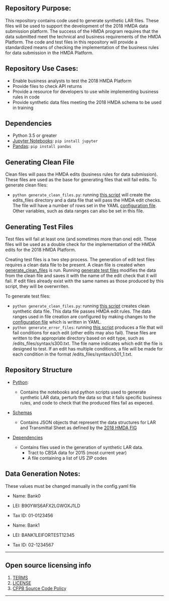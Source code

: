 ## Repository Purpose:
This repository contains code used to generate synthetic LAR files. These files will be used to support the development of the 2018 HMDA data submission platform. The success of the HMDA program requires that the data submitted meet the technical and business requirements of the HMDA Platform. The code and test files in this repository will provide a standardized means of checking the implementation of the business rules for data submission in the HMDA Platform.

## Repository Use Cases:
- Enable business analysts to test the 2018 HMDA Platform
- Provide files to check API returns
- Provide a resource for developers to use while implementing business rules in code
- Provide synthetic data files meeting the 2018 HMDA schema to be used in training


## Dependencies
- Python 3.5 or greater
- [Jupyter Notebooks](http://jupyter.org/): `pip install jupyter`
- [Pandas](http://pandas.pydata.org/): `pip install pandas`

## Generating Clean File
Clean files will pass the HMDA edits (business rules for data submission). These files are used as the base for generating files that will fail edits.
To generate clean files:
- `python generate_clean_files.py`: running [this script](https://github.com/cfpb/hmda-test-files/blob/master/python/generate_clean_files.py) will create the edits_files directory and a data file that will pass the HMDA edit checks. The file will have a number of rows set in the YAML [configuration file](https://github.com/cfpb/hmda-test-files/blob/master/python/config.yaml). Other variables, such as data ranges can also be set in this file.


## Generating Test Files
Test files will fail at least one (and sometimes more than one) edit. These files will be used as a double check for the implementation of the HMDA edits for the 2018 HMDA Platform. 

Creating test files is a two step process. The generation of edit test files requires a clean data file to be present. A clean file is created when [generate_clean_files](https://github.com/cfpb/hmda-test-files/blob/master/python/generate_clean_files.py) is run. Running [generate test files](https://github.com/cfpb/hmda-test-files/blob/master/python/generate_error_files.py) modifies the data from the clean file and saves it with the name of the edit check that it will fail. If edit files already exist with the same names as those produced by this script, they will be overwrriten.

To generate test files:
- `python generate_clean_files.py`: running [this script](https://github.com/cfpb/hmda-test-files/blob/master/python/generate_clean_files.py) creates clean synthetic data file. This data file passes HMDA edit rules. The data ranges used in file creation are configured by making changes to the [configuration file](https://github.com/cfpb/hmda-test-files/blob/master/python/config.yaml) which is written in YAML.
- `python generate_error_files`: running [this script](https://github.com/cfpb/hmda-test-files/blob/master/python/generate_error_files.py) produces a file that will fail conditions for each edit (other edits may also fail). These files are written to the appropriate directory based on edit type, such as /edits_files/syntax/s300.txt. The file name indicates which edit the file is designed to test. If an edit has multiple conditions, a file will be made for each condition in the format /edits_files/syntax/s301_1.txt.

## Repository Structure
- [Python](https://github.com/Kibrael/2018_test_files/tree/master/python):
    - Contains the notebooks and python scripts used to generate synthetic LAR data, perturb the data so that it fails specific business rules, and code to check that the produced files fail as expeced.

- [Schemas](https://github.com/Kibrael/2018_test_files/tree/master/schemas)
    - Contains JSON objects that represent the data structures for LAR and Transmittal Sheet as defined by the [2018 HMDA FIG](https://www.consumerfinance.gov/data-research/hmda/static/for-filers/2018/2018-HMDA-FIG.pdf)

- [Dependencies](https://github.com/Kibrael/2018_test_files/tree/master/dependancies)
    - Contains files used in the generation of synthetic LAR data.
        - Tract to CBSA data for 2015 (most current year)
        - A file containing a list of US ZIP codes

## Data Generation Notes:
These values must be changed manually in the config.yaml file
- Name: Bank0
- LEI: B90YWS6AFX2LGWOXJ1LD
- Tax ID: 01-0123456

- Name: Bank1
- LEI: BANK1LEIFORTEST12345
- Tax ID: 02-1234567

----
## Open source licensing info
1. [TERMS](TERMS.md)
2. [LICENSE](https://github.com/cfpb/hmda-platform/blob/master/LICENSE)
3. [CFPB Source Code Policy](https://github.com/cfpb/source-code-policy/)
----
